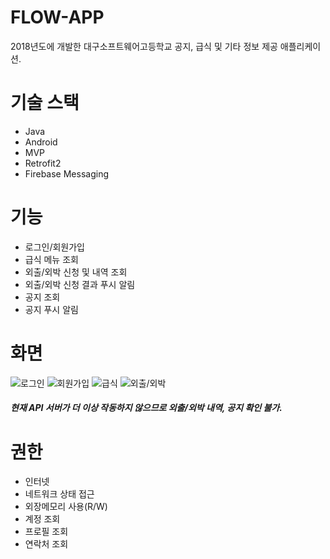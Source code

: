 # FLOW-APP

2018년도에 개발한 대구소프트웨어고등학교 공지, 급식 및 기타 정보 제공 애플리케이션.

# 기술 스택

- Java
- Android
- MVP
- Retrofit2
- Firebase Messaging

# 기능

- 로그인/회원가입
- 급식 메뉴 조회
- 외출/외박 신청 및 내역 조회
- 외출/외박 신청 결과 푸시 알림
- 공지 조회
- 공지 푸시 알림

# 화면

![로그인](https://user-images.githubusercontent.com/24535616/126437801-ec646ac9-4934-47ba-9a7e-11916d03d3b5.png)
![회원가입](https://user-images.githubusercontent.com/24535616/126437806-73b33cea-c10c-49a9-8bdc-e75d8b7a61b2.png)
![급식](https://user-images.githubusercontent.com/24535616/126437808-76dab115-984e-455a-865b-e429d9382762.png)
![외출/외박](https://user-images.githubusercontent.com/24535616/126437807-85a7e4eb-40a5-464d-ad6a-de1b8bff98d8.png)

##### 현재 API 서버가 더 이상 작동하지 않으므로 외출/외박 내역, 공지 확인 불가.

# 권한

- 인터넷
- 네트워크 상태 접근
- 외장메모리 사용(R/W)
- 계정 조회
- 프로필 조회
- 연락처 조회
